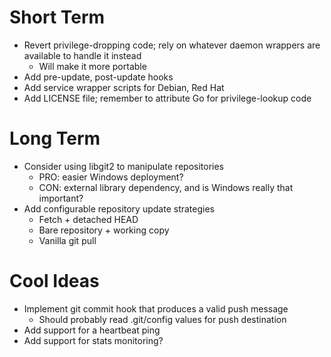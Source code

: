 # Short Term

* Revert privilege-dropping code; rely on whatever daemon wrappers are available to handle it instead
	* Will make it more portable
* Add pre-update, post-update hooks
* Add service wrapper scripts for Debian, Red Hat
* Add LICENSE file; remember to attribute Go for privilege-lookup code

# Long Term

* Consider using libgit2 to manipulate repositories
	* PRO: easier Windows deployment?
	* CON: external library dependency, and is Windows really that important?
* Add configurable repository update strategies
	* Fetch + detached HEAD
	* Bare repository + working copy
	* Vanilla git pull

# Cool Ideas

* Implement git commit hook that produces a valid push message
	* Should probably read .git/config values for push destination
* Add support for a heartbeat ping
* Add support for stats monitoring?
